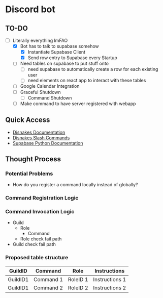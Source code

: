 # Discord bot
## TO-DO
- [ ] Literally everything lmFAO
    - [x] Bot has to talk to supabase somehow
      - [x] Instantiate Supabase Client
      - [x] Send row entry to Supabase every Startup
    - [ ] Need tables on supabase to put stuff onto
      - [ ] need supabase to automatically create a row for each existing user
      - [ ] need elements on react app to interact with these tables 
    - [ ] Google Calendar Integration
    - [ ] Graceful Shutdown
      - [ ] Command Shutdown
    - [ ] Make command to have server registered with webapp

## Quick Access
- [Disnakes Documentation](https://docs.disnake.dev/en/latest/index.html)
- [Disnakes Slash Commands](https://docs.disnake.dev/en/latest/ext/commands/slash_commands.html)
- [Supabase Python Documentation](https://github.com/supabase-community/supabase-py)

## Thought Process

### Potential Problems
- How do you register a command locally instead of globally?

### Command Registration Logic


### Command Invocation Logic
- Guild
  - Role
    - Command
  - Role check fail path
- Guild check fail path

### Proposed table structure


| GuildID  | Command     | Role        | Instructions      |
|---       | ----------- | ----------- |  ---              |
| GuildID1 | Command 1   | RoleID 1    | Instructions 1    |
| GuildID1 | Command 2   | RoleID 2    | Instructions 2    |
